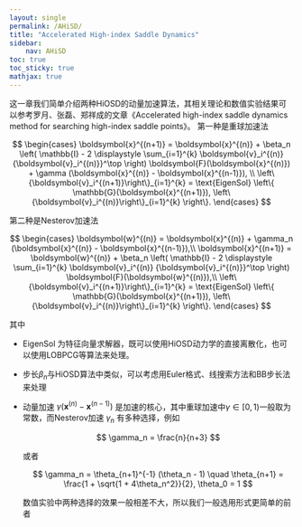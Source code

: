 ```yaml
---
layout: single
permalink: /AHiSD/
title: "Accelerated High-index Saddle Dynamics"
sidebar:
    nav: AHiSD
toc: true
toc_sticky: true
mathjax: true
---
```


这一章我们简单介绍两种HiOSD的动量加速算法，其相关理论和数值实验结果可以参考罗月、张磊、郑祥成的文章《Accelerated high-index saddle dynamics method for searching high-index saddle points》。
第一种是重球加速法 

$$
\begin{cases}
\boldsymbol{x}^{(n+1)} = \boldsymbol{x}^{(n)} + \beta_n \left( \mathbb{I} - 2 \displaystyle \sum_{i=1}^{k} \boldsymbol{v}_i^{(n)} {\boldsymbol{v}_i^{(n)}}^\top \right) \boldsymbol{F}(\boldsymbol{x}^{(n)}) + \gamma (\boldsymbol{x}^{(n)} - \boldsymbol{x}^{(n-1)}), \\
\left\{\boldsymbol{v}_i^{(n+1)}\right\}_{i=1}^{k} = \text{EigenSol} \left\{ \mathbb{G}(\boldsymbol{x}^{(n+1)}), \left\{\boldsymbol{v}_i^{(n)}\right\}_{i=1}^{k} \right\}.
\end{cases}
$$

第二种是Nesterov加速法 

$$
\begin{cases}
\boldsymbol{w}^{(n)} = \boldsymbol{x}^{(n)} + \gamma_n (\boldsymbol{x}^{(n)} - \boldsymbol{x}^{(n-1)}),\\
\boldsymbol{x}^{(n+1)} = \boldsymbol{w}^{(n)} + \beta_n \left( \mathbb{I} - 2 \displaystyle \sum_{i=1}^{k} \boldsymbol{v}_i^{(n)} {\boldsymbol{v}_i^{(n)}}^\top \right) \boldsymbol{F}(\boldsymbol{w}^{(n)}),\\
\left\{\boldsymbol{v}_i^{(n+1)}\right\}_{i=1}^{k} = \text{EigenSol} \left\{ \mathbb{G}(\boldsymbol{x}^{(n+1)}), \left\{\boldsymbol{v}_i^{(n)}\right\}_{i=1}^{k} \right\}.
\end{cases}
$$ 

其中

-    $\text{EigenSol}$ 为特征向量求解器，既可以使用HiOSD动力学的直接离散化，也可以使用LOBPCG等算法来处理。

-   步长$\beta_n$与HiOSD算法中类似，可以考虑用Euler格式、线搜索方法和BB步长法来处理

-   动量加速 $\gamma (\boldsymbol{x}^{(n)} - \boldsymbol{x}^{(n-1)})$ 是加速的核心，其中重球加速中$\gamma\in[0,1)$一般取为常数，而Nesterov加速 $\gamma_n$ 有多种选择，例如
      
    $$
    \gamma_n = \frac{n}{n+3}
    $$
    
    或者
    
    $$
    \gamma_n = \theta_{n+1}^{-1} (\theta_n - 1) \quad \theta_{n+1} = \frac{1 + \sqrt{1 + 4\theta_n^2}}{2}, \theta_0 = 1
    $$
    
    数值实验中两种选择的效果一般相差不大，所以我们一般选用形式更简单的前者
